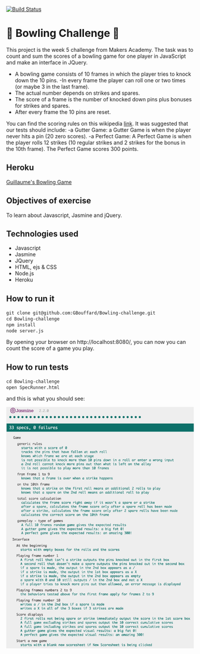 [![Build Status](https://travis-ci.org/GBouffard/Bowling-challenge.svg)](https://travis-ci.org/GBouffard/Bowling-challenge)

:bowling: Bowling Challenge :bowling:
=================

This project is the week 5 challenge from Makers Academy. The task was to count and sum the scores of a bowling game for one player in JavaScript and make an interface in JQuery.

- A bowling game consists of 10 frames in which the player tries to knock down the 10 pins. 
-In every frame the player can roll one or two times (or maybe 3 in the last frame).
- The actual number depends on strikes and spares. 
- The score of a frame is the number of knocked down pins plus bonuses for strikes and spares. 
- After every frame the 10 pins are reset. 

You can find the scoring rules on this wikipedia [link](http://en.wikipedia.org/wiki/Ten-pin_bowling). It was suggested that our tests should include:
-a Gutter Game: a Gutter Game is when the player never hits a pin (20 zero scores).
-a Perfect Game: A Perfect Game is when the player rolls 12 strikes (10 regular strikes and 2 strikes for the bonus in the 10th frame). The Perfect Game scores 300 points.

Heroku
----
[Guillaume's Bowling Game]()

Objectives of exercise
----
To learn about Javascript, Jasmine and jQuery.

Technologies used
----
- Javascript
- Jasmine
- JQuery
- HTML, ejs & CSS
- Node.js
- Heroku

How to run it
----
```
git clone git@github.com:GBouffard/Bowling-challenge.git
cd Bowling-challenge
npm install
node server.js
```
By opening your browser on http://localhost:8080/, you can now you can count the score of a game you play.

How to run tests
----
```
cd Bowling-challenge
open SpecRunner.html
```

and this is what you should see:

![](public/Jasmine_tests.png)